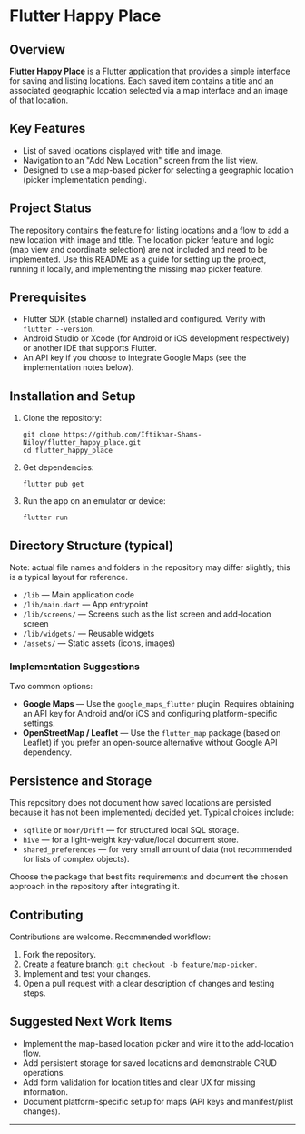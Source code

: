   <h1>Flutter Happy Place</h1>

  <h2>Overview</h2>
  <p>
    <strong>Flutter Happy Place</strong> is a Flutter application that provides a simple interface for saving and listing locations. Each saved item contains a title and an associated geographic location selected via a map interface and an image of that location.
  </p>

  <h2>Key Features</h2>
  <ul>
    <li>List of saved locations displayed with title and image.</li>
    <li>Navigation to an "Add New Location" screen from the list view.</li>
    <li>Designed to use a map-based picker for selecting a geographic location (picker implementation pending).</li>
  </ul>

  <h2>Project Status</h2>
  <p>
    The repository contains the feature for listing locations and a flow to add a new location with image and title. The location picker feature and logic (map view and coordinate selection) are not included and need to be implemented. Use this README as a guide for setting up the project, running it locally, and implementing the missing map picker feature.
  </p>

  <h2>Prerequisites</h2>
  <ul>
    <li>Flutter SDK (stable channel) installed and configured. Verify with <code>flutter --version</code>.</li>
    <li>Android Studio or Xcode (for Android or iOS development respectively) or another IDE that supports Flutter.</li>
    <li>An API key if you choose to integrate Google Maps (see the implementation notes below).</li>
  </ul>

  <h2>Installation and Setup</h2>
  <ol>
    <li>Clone the repository:
      <pre><code>git clone https://github.com/Iftikhar-Shams-Niloy/flutter_happy_place.git
cd flutter_happy_place</code></pre>
    </li>
    <li>Get dependencies:
      <pre><code>flutter pub get</code></pre>
    </li>
    <li>Run the app on an emulator or device:
      <pre><code>flutter run</code></pre>
    </li>
  </ol>

  <h2>Directory Structure (typical)</h2>
  <p class="muted">Note: actual file names and folders in the repository may differ slightly; this is a typical layout for reference.</p>
  <ul>
    <li><code>/lib</code> — Main application code</li>
    <li><code>/lib/main.dart</code> — App entrypoint</li>
    <li><code>/lib/screens/</code> — Screens such as the list screen and add-location screen</li>
    <li><code>/lib/widgets/</code> — Reusable widgets</li>
    <li><code>/assets/</code> — Static assets (icons, images)</li>
  </ul>

  <h3>Implementation Suggestions</h3>
  <p>Two common options:</p>
  <ul>
    <li><strong>Google Maps</strong> — Use the <code>google_maps_flutter</code> plugin. Requires obtaining an API key for Android and/or iOS and configuring platform-specific settings.</li>
    <li><strong>OpenStreetMap / Leaflet</strong> — Use the <code>flutter_map</code> package (based on Leaflet) if you prefer an open-source alternative without Google API dependency.</li>
  </ul>

  <h2>Persistence and Storage</h2>
  <p>
    This repository does not document how saved locations are persisted because it has not been implemented/ decided yet. Typical choices include:
  </p>
  <ul>
    <li><code>sqflite</code> or <code>moor/Drift</code> — for structured local SQL storage.</li>
    <li><code>hive</code> — for a light-weight key-value/local document store.</li>
    <li><code>shared_preferences</code> — for very small amount of data (not recommended for lists of complex objects).</li>
  </ul>
  <p>
    Choose the package that best fits requirements and document the chosen approach in the repository after integrating it.
  </p>

  <h2>Contributing</h2>
  <p>
    Contributions are welcome. Recommended workflow:
  </p>
  <ol>
    <li>Fork the repository.</li>
    <li>Create a feature branch: <code>git checkout -b feature/map-picker</code>.</li>
    <li>Implement and test your changes.</li>
    <li>Open a pull request with a clear description of changes and testing steps.</li>
  </ol>

  <h2>Suggested Next Work Items</h2>
  <ul>
    <li>Implement the map-based location picker and wire it to the add-location flow.</li>
    <li>Add persistent storage for saved locations and demonstrable CRUD operations.</li>
    <li>Add form validation for location titles and clear UX for missing information.</li>
    <li>Document platform-specific setup for maps (API keys and manifest/plist changes).</li>
  </ul>
  <hr />

</body>
</html>
